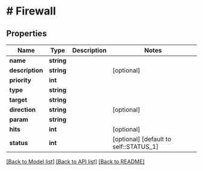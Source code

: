 # # Firewall

## Properties

Name | Type | Description | Notes
------------ | ------------- | ------------- | -------------
**name** | **string** |  |
**description** | **string** |  | [optional]
**priority** | **int** |  |
**type** | **string** |  |
**target** | **string** |  |
**direction** | **string** |  | [optional]
**param** | **string** |  |
**hits** | **int** |  | [optional]
**status** | **int** |  | [optional] [default to self::STATUS_1]

[[Back to Model list]](../../README.md#models) [[Back to API list]](../../README.md#endpoints) [[Back to README]](../../README.md)

